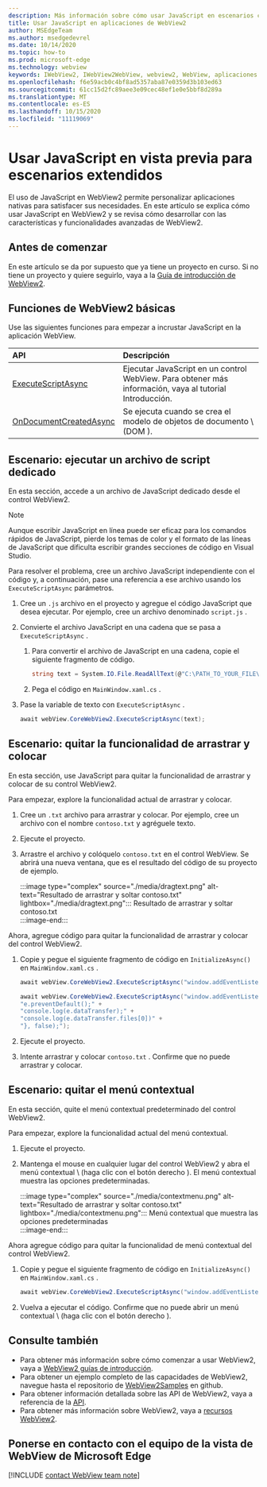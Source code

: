 ```yaml
---
description: Más información sobre cómo usar JavaScript en escenarios complejos en aplicaciones de WebView2
title: Usar JavaScript en aplicaciones de WebView2
author: MSEdgeTeam
ms.author: msedgedevrel
ms.date: 10/14/2020
ms.topic: how-to
ms.prod: microsoft-edge
ms.technology: webview
keywords: IWebView2, IWebView2WebView, webview2, WebView, aplicaciones Win32, Win32, Edge, ICoreWebView2, ICoreWebView2Host, control de explorador, HTML Edge
ms.openlocfilehash: f6e59acb0c4bf8ad5357aba87e0359d3b103ed63
ms.sourcegitcommit: 61cc15d2fc89aee3e09cec48ef1e0e5bbf8d289a
ms.translationtype: MT
ms.contentlocale: es-ES
ms.lasthandoff: 10/15/2020
ms.locfileid: "11119069"
---
```

# Usar JavaScript en vista previa para escenarios extendidos  

El uso de JavaScript en WebView2 permite personalizar aplicaciones nativas para satisfacer sus necesidades.  En este artículo se explica cómo usar JavaScript en WebView2 y se revisa cómo desarrollar con las características y funcionalidades avanzadas de WebView2.  

## Antes de comenzar  

En este artículo se da por supuesto que ya tiene un proyecto en curso.  Si no tiene un proyecto y quiere seguirlo, vaya a la [Guía de introducción de WebView2][Webview2GettingstartedWpf].  

## Funciones de WebView2 básicas  

Use las siguientes funciones para empezar a incrustar JavaScript en la aplicación WebView.  

| API  | Descripción  |
|:--- |:--- |  
| [ExecuteScriptAsync][Webview2ReferenceWpf09515MicrosoftWebExecutescriptasync] | Ejecutar JavaScript en un control WebView. Para obtener más información, vaya al tutorial Introducción. |
| [OnDocumentCreatedAsync][Webview2ReferenceWin3209538Icorewebview2Addscripttoexecuteondocumentcreated] | Se ejecuta cuando se crea el modelo de objetos de documento \ (DOM \). |
      
## Escenario: ejecutar un archivo de script dedicado  

En esta sección, accede a un archivo de JavaScript dedicado desde el control WebView2.  

> [!NOTE]
> Aunque escribir JavaScript en línea puede ser eficaz para los comandos rápidos de JavaScript, pierde los temas de color y el formato de las líneas de JavaScript que dificulta escribir grandes secciones de código en Visual Studio.  

Para resolver el problema, cree un archivo JavaScript independiente con el código y, a continuación, pase una referencia a ese archivo usando los `ExecuteScriptAsync` parámetros.  

1.  Cree un `.js` archivo en el proyecto y agregue el código JavaScript que desea ejecutar.  Por ejemplo, cree un archivo denominado `script.js` .  
1.  Convierte el archivo JavaScript en una cadena que se pasa a `ExecuteScriptAsync` .  
    1.  Para convertir el archivo de JavaScript en una cadena, copie el siguiente fragmento de código.  
        
        ```csharp
        string text = System.IO.File.ReadAllText(@"C:\PATH_TO_YOUR_FILE\script.js");
        ```  
        
    1.  Pega el código en `MainWindow.xaml.cs` .  
1.  Pase la variable de texto con `ExecuteScriptAsync` .  
    
    ```csharp
    await webView.CoreWebView2.ExecuteScriptAsync(text);
    ```  

## Escenario: quitar la funcionalidad de arrastrar y colocar  

En esta sección, use JavaScript para quitar la funcionalidad de arrastrar y colocar de su control WebView2.  

Para empezar, explore la funcionalidad actual de arrastrar y colocar.  

1.  Cree un `.txt` archivo para arrastrar y colocar.  Por ejemplo, cree un archivo con el nombre `contoso.txt` y agréguele texto.  
1.  Ejecute el proyecto.  
1.  Arrastre el archivo y colóquelo `contoso.txt` en el control WebView.  Se abrirá una nueva ventana, que es el resultado del código de su proyecto de ejemplo.  
    
    :::image type="complex" source="./media/dragtext.png" alt-text="Resultado de arrastrar y soltar contoso.txt" lightbox="./media/dragtext.png":::
       Resultado de arrastrar y soltar contoso.txt  
    :::image-end:::  

Ahora, agregue código para quitar la funcionalidad de arrastrar y colocar del control WebView2.  

1.  Copie y pegue el siguiente fragmento de código en `InitializeAsync()` en `MainWindow.xaml.cs` .   
            
    ```csharp   
    await webView.CoreWebView2.ExecuteScriptAsync("window.addEventListener('dragover',function(e){e.preventDefault();},false);");
    
    await webView.CoreWebView2.ExecuteScriptAsync("window.addEventListener('drop',function(e){" +
    "e.preventDefault();" +
    "console.log(e.dataTransfer);" +
    "console.log(e.dataTransfer.files[0])" +
    "}, false);");
    ```  
          
1.  Ejecute el proyecto.  
1.  Intente arrastrar y colocar `contoso.txt` .  Confirme que no puede arrastrar y colocar.  

## Escenario: quitar el menú contextual  

En esta sección, quite el menú contextual predeterminado del control WebView2.  

Para empezar, explore la funcionalidad actual del menú contextual.  

1.  Ejecute el proyecto.  
1.  Mantenga el mouse en cualquier lugar del control WebView2 y abra el menú contextual \ (haga clic con el botón derecho \).  El menú contextual muestra las opciones predeterminadas.  
    
    :::image type="complex" source="./media/contextmenu.png" alt-text="Resultado de arrastrar y soltar contoso.txt" lightbox="./media/contextmenu.png":::
       Menú contextual que muestra las opciones predeterminadas  
    :::image-end:::  
    
Ahora agregue código para quitar la funcionalidad de menú contextual del control WebView2.  

1.  Copie y pegue el siguiente fragmento de código en `InitializeAsync()` en `MainWindow.xaml.cs` .    
        
    ```csharp   
    await webView.CoreWebView2.ExecuteScriptAsync("window.addEventListener('contextmenu', window => {window.preventDefault();});");
    ```  

1.  Vuelva a ejecutar el código.  Confirme que no puede abrir un menú contextual \ (haga clic con el botón derecho \).  
   
## Consulte también  

*   Para obtener más información sobre cómo comenzar a usar WebView2, vaya a [WebView2 guías de introducción][Webview2MainGettingStarted].  
*   Para obtener un ejemplo completo de las capacidades de WebView2, navegue hasta el repositorio de [WebView2Samples][GithubMicrosoftedgeWebview2samples] en github.  
*   Para obtener información detallada sobre las API de WebView2, vaya a referencia de la [API][Webview2ApiReference].  
*   Para obtener más información sobre WebView2, vaya a [recursos WebView2][Webview2MainNextSteps].  

## Ponerse en contacto con el equipo de la vista de WebView de Microsoft Edge  

[!INCLUDE [contact WebView team note](../includes/contact-webview-team-note.md)]  

<!-- links -->  

[DevtoolsGuideChromiumMain]: ../../devtools-guide-chromium.md "Herramientas para desarrolladores de Microsoft Edge (cromo) | Microsoft docs"  


[Webview2ApiReference]: ../webview2-api-reference.md "Referencia de la API de Microsoft Edge WebView2 | Microsoft docs"  
[Webview2GettingstartedWpf]: ../gettingstarted/wpf.md "Introducción a WebView2 en WPF (vista previa) | Microsoft docs"  
[Webview2MainGettingStarted]: ../index.md#getting-started "Introducción: Introducción a Microsoft Edge WebView2 (versión preliminar) | Microsoft docs"  
[Webview2MainNextSteps]: ../index.md#next-steps "Pasos siguientes: Introducción a Microsoft Edge WebView2 (versión preliminar) | Microsoft docs"  
[Webview2ReferenceWin3209538Icorewebview2Addscripttoexecuteondocumentcreated]: ../reference/win32/0-9-538/icorewebview2.md#addscripttoexecuteondocumentcreated "AddScriptToExecuteOnDocumentCreated-0.9.579-interface ICoreWebView2 | Microsoft docs"  
[Webview2ReferenceWpf09515MicrosoftWebExecutescriptasync]: ../reference/wpf/0-9-515/microsoft-web-webview2-wpf-webview2.md#executescriptasync "ExecuteScriptAsync-Microsoft. Web. WebView2. WPF. WebView2 (clase) | Microsoft docs"  

[GithubMicrosoftedgeWebview2samples]: https://github.com/MicrosoftEdge/WebView2Samples "Ejemplos de WebView2: MicrosoftEdge/WebView2Samples | GitHub"  
